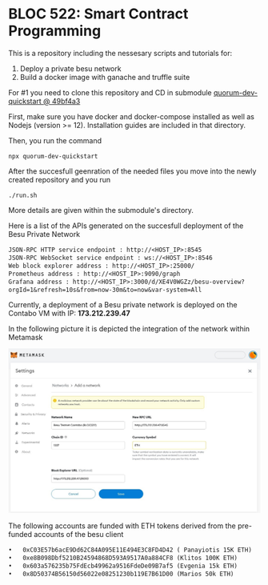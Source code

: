 # BLOC 522: Smart Contract Programming
This is a repository including the nessesary scripts and tutorials for: 
1) Deploy a private besu network
2) Build a docker image with ganache and truffle suite

For #1 you need to clone this repository and CD in submodule [quorum-dev-quickstart @ 49bf4a3](https://github.com/ConsenSys/quorum-dev-quickstart/tree/49bf4a309747977be00684139e5655747e22381e)

First, make sure you have docker and docker-compose installed as well as Nodejs (version >= 12). Installation guides are included in that directory.

Then, you run the command 
```
npx quorum-dev-quickstart
```

After the succesfull geenration of the needed files you move into the newly created repository and you run 
```
./run.sh
```

More details are given within the submodule's directory.

Here is a list of the APIs generated on the succesfull deployment of the Besu Private Network
```
JSON-RPC HTTP service endpoint : http://<HOST_IP>:8545
JSON-RPC WebSocket service endpoint : ws://<HOST_IP>:8546
Web block explorer address : http://<HOST_IP>:25000/
Prometheus address : http://<HOST_IP>:9090/graph
Grafana address : http://<HOST_IP>:3000/d/XE4V0WGZz/besu-overview?orgId=1&refresh=10s&from=now-30m&to=now&var-system=All
```

Currently, a deployment of a Besu private network is deployed on the Contabo VM with IP: **173.212.239.47**

In the following picture it is depicted the integration of the network within Metamask

<p align="center"><img src="https://github.com/UNIC-IFF/BLOC-522/blob/main/figures/bloc522-Metamask%20add%20besu%20network.jpg"/></p>

The following accounts are funded with ETH tokens derived from the pre-funded accounts of the besu client

```
•	0xC03E57b6acE9Dd62C84A095E11E494E3C8FD4D42 ( Panayiotis 15K ETH)
•	0xe8B098Dbf5210B24594868D593A9517A0a884CF8 (Klitos 100K ETH)
•	0x603a576235b75FdEcb49962a9516FdeDe09B7af5 (Evgenia 15k ETH)
•	0x8D50374B56150d56022e08251230b119E7B61D00 (Marios 50k ETH)
```

